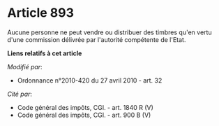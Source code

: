 # Article 893

Aucune personne ne peut vendre ou distribuer des timbres qu'en vertu d'une commission délivrée par l'autorité compétente de
l'Etat.

**Liens relatifs à cet article**

_Modifié par_:

  - Ordonnance n°2010-420  du 27 avril 2010 - art. 32

_Cité par_:

  - Code général des impôts, CGI. - art. 1840 R (V)
  - Code général des impôts, CGI. - art. 900 B (V)
